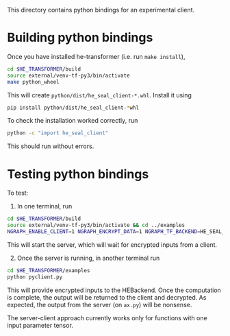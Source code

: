This directory contains python bindings for an experimental client.

# Building python bindings
Once you have installed he-transformer (i.e. run `make install`),
```bash
cd $HE_TRANSFORMER/build
source external/venv-tf-py3/bin/activate
make python_wheel
```
This will create `python/dist/he_seal_client-*.whl`. Install it using
```bash
pip install python/dist/he_seal_client-*whl
```
To check the installation worked correctly, run
```bash
python -c "import he_seal_client"
```
This should run without errors.

# Testing python bindings
To test:
  1. In one terminal, run
  ```bash
  cd $HE_TRANSFORMER/build
source external/venv-tf-py3/bin/activate && cd ../examples
NGRAPH_ENABLE_CLIENT=1 NGRAPH_ENCRYPT_DATA=1 NGRAPH_TF_BACKEND=HE_SEAL_CKKS python ax.py
  ```

  This will start the server, which will wait for encrypted inputs from a client.

  2. Once the server is running, in another terminal run
  ```bash
  cd $HE_TRANSFORMER/examples
  python pyclient.py
  ```

  This will provide encrypted inputs to the HEBackend. Once the computation is complete, the output will be returned to the client and decrypted. As expected, the output from the server (on `ax.py`) will be nonsense.

  The server-client approach currently works only for functions with one input parameter tensor.